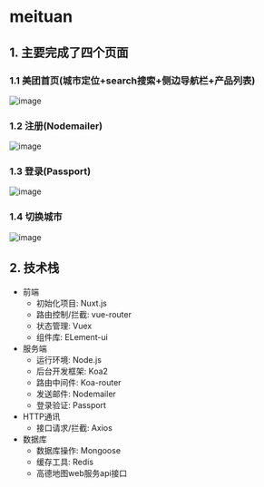 # meituan
## 1. 主要完成了四个页面
### 1.1 美团首页(城市定位+search搜索+侧边导航栏+产品列表)
![image](https://github.com/zhanglichun333/meituan/blob/master/assets/img/all.gif)
### 1.2 注册(Nodemailer)
 ![image](https://github.com/zhanglichun333/meituan/blob/master/assets/img/注册.gif)
### 1.3 登录(Passport)
 ![image](https://github.com/zhanglichun333/meituan/blob/master/assets/img/登录.gif)
### 1.4 切换城市
 ![image](https://github.com/zhanglichun333/meituan/blob/master/assets/img/切换城市.gif)
## 2. 技术栈
- 前端
  + 初始化项目: Nuxt.js
  + 路由控制/拦截: vue-router
  + 状态管理: Vuex
  + 组件库: ELement-ui
- 服务端
  + 运行环境: Node.js
  + 后台开发框架: Koa2
  + 路由中间件: Koa-router
  + 发送邮件: Nodemailer
  + 登录验证: Passport
- HTTP通讯
  + 接口请求/拦截: Axios
- 数据库
  + 数据库操作: Mongoose
  + 缓存工具: Redis
  + 高德地图web服务api接口
